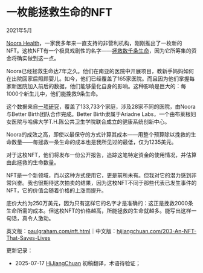 


# 一枚能拯救生命的NFT

2021年5月

[Noora Health](https://www.noorahealth.org/)，一家我多年来一直支持的非营利机构，刚刚推出了一枚新的NFT。这枚NFT有一个极具戏剧性的名字——[拯救数千条生命](http://bit.ly/NooraNFT)，因为它所筹集的资金将确实做到这一点。

Noora已经拯救生命达7年之久。他们在南亚的医院中开展项目，教新手妈妈如何在出院回家后照顾婴儿。如今，他们已经覆盖了165家医院。而且因为他们掌握每家新医院加入前后的数据，他们能够量化自身的影响。这种影响是巨大的：每1000个新生儿中，他们能挽救9条生命。

这个数据来自[一项研究](http://bit.ly/NFT-research)，覆盖了133,733个家庭，涉及28家不同的医院，由Noora与Better Birth团队合作完成。Better Birth隶属于Ariadne Labs，一个由布莱根妇女医院与哈佛大学T.H.陈公共卫生学院联合成立的健康系统创新中心。

Noora的成效之高，即使以最保守的方式计算其成本——用整个预算除以挽救的生命数量——每拯救一条生命的成本也是我所见过的最低，仅为1235美元。

对于这枚NFT，他们将发布一份公开报告，追踪这笔特定资金的使用情况，并估算由此拯救的生命数量。

NFT是一个新领域，而以这种方式使用它，更是前所未有。但我对它的潜力感到非常兴奋。我也很期待这次拍卖的结果，因为这枚NFT不同于那些代表已发生事件的NFT，它的价值会随着价格的上涨而提升。

底价大约为250万美元，因为只有这样它的名字才是准确的：这正是挽救2000条生命所需的成本。但这枚NFT的价格越高，所能拯救的生命就越多。能写出这样一句话，真令人激动。

英文版：[paulgraham.com/nft.html](https://paulgraham.com/nft.html)｜中文版：[hijiangchuan.com/203-An-NFT-That-Saves-Lives](https://hijiangchuan.com/203-An-NFT-That-Saves-Lives)



更新记录：
- 2025-07-17 [HiJiangChuan](https://hijiangchuan.com) 初稿翻译，术语待验证；
